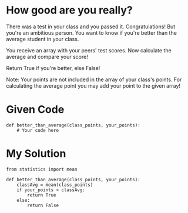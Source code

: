 # How good are you really?

There was a test in your class and you passed it. Congratulations!
But you're an ambitious person. You want to know if you're better than the average student in your class.

You receive an array with your peers' test scores. Now calculate the average and compare your score!

Return True if you're better, else False!

Note:
Your points are not included in the array of your class's points. For calculating the average point you may add your point to the given array!

# Given Code

```{python}
def better_than_average(class_points, your_points):
    # Your code here
```

# My Solution

```{python}
from statistics import mean

def better_than_average(class_points, your_points):
    classAvg = mean(class_points)
    if your_points > classAvg:
        return True
    else:
        return False
```
